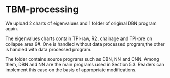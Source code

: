 # TBM-processing
We upload 2 charts of eigenvalues and 1 folder of original DBN program again. 

The eigenvalues charts contain TPI-raw, R2,  chainage and TPI-pre on collapse area 9#. One is handled without data processed program,the other is handled with data processed program. 

The folder contains source programs such as DBN, NN and CNN. Among them, DBN and NN are the main programs used in Section 5.3. Readers can implement this case on the basis of appropriate modifications.

